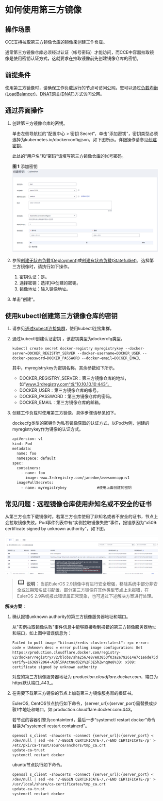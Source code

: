 # 如何使用第三方镜像<a name="cce_01_0009"></a>

## 操作场景<a name="section96721544452"></a>

CCE支持拉取第三方镜像仓库的镜像来创建工作负载。

通常第三方镜像仓库必须经过认证（帐号密码）才能访问，而CCE中容器拉取镜像是使用密钥认证方式，这就要求在拉取镜像前先创建镜像仓库的密钥。

## 前提条件<a name="section14876601632"></a>

使用第三方镜像时，请确保工作负载运行的节点可访问公网。您可以通过[负载均衡\(LoadBalancer\)](负载均衡(LoadBalancer)-72.md)、[DNAT网关\(DNAT\)](DNAT网关(DNAT)-73.md)方式访问公网。

## 通过界面操作<a name="section0402183334411"></a>

1.  <a name="li16481144064414"></a>创建第三方镜像仓库的密钥。

    单击左侧导航栏的“配置中心  \>  密钥 Secret“，单击“添加密钥“，密钥类型必须选择为kubernetes.io/dockerconfigjson，如下图所示。详细操作请参见[创建密钥](创建密钥-146.md)。

    此处的“用户名“和“密码“请填写第三方镜像仓库的帐号密码。

    **图 1**  添加密钥<a name="fig83432413351"></a>  
    ![](figures/添加密钥-56.png "添加密钥-56")

2.  参照[创建无状态负载\(Deployment\)](创建无状态负载(Deployment)-40.md)或[创建有状态负载\(StatefulSet\)](创建有状态负载(StatefulSet)-41.md)，选择第三方镜像时，请执行如下操作。
    1.  密钥认证：是。
    2.  选择密钥：选择[1](#li16481144064414)中创建的密钥。
    3.  镜像地址：输入镜像地址。

3.  单击“创建“。

## 使用kubectl创建第三方镜像仓库的密钥<a name="section18217101117197"></a>

1.  请参见[通过kubectl连接集群](通过kubectl连接集群-7.md)，使用kubectl连接集群。
2.  通过kubectl创建认证密钥 ，该密钥类型为dockercfg类型。

    ```
    kubectl create secret docker-registry myregistrykey --docker-server=DOCKER_REGISTRY_SERVER --docker-username=DOCKER_USER --docker-password=DOCKER_PASSWORD --docker-email=DOCKER_EMAIL
    ```

    其中，myregistrykey为密钥名称，其余参数如下所示。

    -   DOCKER\_REGISTRY\_SERVER：第三方镜像仓库的地址，如“www.3rdregistry.com“或“10.10.10.10:443“。
    -   DOCKER\_USER：第三方镜像仓库的帐号。
    -   DOCKER\_PASSWORD：第三方镜像仓库的密码。
    -   DOCKER\_EMAIL：第三方镜像仓库的邮箱。

3.  创建工作负载时使用第三方镜像，具体步骤请参见如下。

    dockecfg类型的密钥作为私有镜像获取的认证方式，以Pod为例，创建的myregistrykey作为镜像的认证方式。

    ```
    apiVersion: v1
    kind: Pod
    metadata:
      name: foo
      namespace: default
    spec:
      containers:
        - name: foo
          image: www.3rdregistry.com/janedoe/awesomeapp:v1
      imagePullSecrets:
        - name: myregistrykey              #使用上面创建的密钥
    ```


## 常见问题：远程镜像仓库使用非知名或不安全的证书<a name="section341515341596"></a>

从第三方仓库下载镜像时，若第三方仓库使用了非知名或者不安全的证书，节点上会拉取镜像失败，Pod事件列表中有“实例拉取镜像失败”事件，报错原因为"x509: certificate signed by unknown authority"，如下图。

![](figures/zh-cn_image_0000001178121788.png)

>![](public_sys-resources/icon-note.gif) **说明：** 
>当前EulerOS 2.9镜像中有进行安全增强，移除系统中部分非安全或过期知名证书配置，部分第三方镜像在其他类型节点上未报错，在EulerOS 2.9系统报此错误属正常现象，也可通过下述解决方案进行处理。

**解决方案**：

1.  确认报错unknown authority的第三方镜像服务器地址和端口。

    从"实例拉取镜像失败"事件信息中能够直接看到报错的第三方镜像服务器地址和端口，如上图中错误信息为：

    ```
    Failed to pull image "bitnami/redis-cluster:latest": rpc error: code = Unknown desc = error pulling image configuration: Get https://production.cloudflare.docker.com/registry-v2/docker/registry/v2/blobs/sha256/e8/e83853f03a2e792614e7c1e6de75d63e2d6d633b4e7c39b9d700792ee50f7b56/data?verify=1636972064-AQbl5RActnudDZV%2F3EShZwnqOe8%3D: x509: certificate signed by unknown authority
    ```

    对应的第三方镜像服务器地址为  _production.cloudflare.docker.com_，端口为https默认端口_443_。

2.  在需要下载第三方镜像的节点上加载第三方镜像服务器的根证书。

    EulerOS, CentOS节点执行如下命令，\{server\_url\}:\{server\_port\}需替换成步骤1中地址和端口，如 production.cloudflare.docker.com:443。

    若节点的容器引擎为containterd，最后一步“systemctl restart docker”命令替换为"systemctl restart containerd"。

    ```
    openssl s_client -showcerts -connect {server_url}:{server_port} < /dev/null | sed -ne '/-BEGIN CERTIFICATE-/,/-END CERTIFICATE-/p' > /etc/pki/ca-trust/source/anchors/tmp_ca.crt
    update-ca-trust
    systemctl restart docker
    ```

    ubuntu节点执行如下命令。

    ```
    openssl s_client -showcerts -connect {server_url}:{server_port} < /dev/null | sed -ne '/-BEGIN CERTIFICATE-/,/-END CERTIFICATE-/p' > /usr/local/share/ca-certificates/tmp_ca.crt
    update-ca-trust
    systemctl restart docker
    ```


